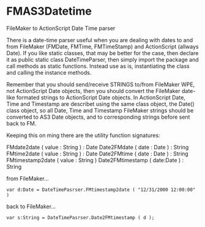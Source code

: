 FMAS3Datetime
=============

FileMaker to ActionScript Date Time parser





There is a date-time parser useful when you are dealing with dates to and from FileMaker (FMDate, FMTime, FMTimeStamp) and ActionScript (allways Date). If you like static classes, that may be better for the case, then declare it as public static class DateTimeParser, then simply import the package and call methods as static functions. Instead use as is, instantiating the class and calling the instance methods.
 
Remember that you should send/receive STRINGS to/from FileMaker WPE, not ActionScript Date objects, then you should convert the FileMaker date-like formated strings to ActionScript Date objects. In ActionScript Date, Time and Timestamp are describet using the same class object, the Date() class object, so all Date, Time and Timestamp FileMaker strings should be converted to AS3 Date objects, and to corresponding strings before sent back to FM.
 
 
Keeping this on ming there are the utility function signatures: 
 
FMdate2date ( value : String ) : Date 
Date2FMdate ( date : Date ) : String 
FMtime2date ( value : String ) : Date 
Date2FMtime ( date : Date ) : String 
FMtimestamp2date ( value : String ) 
Date2FMtimestamp ( date:Date ) : String 
 
 
from FileMaker...

```AS3
var d:Date = DateTimePasrser.FMtimestamp2date ( "12/31/2000 12:00:00" )
```

back to FileMaker...

```AS3
var s:String = DateTimePasrser.Date2FMtimestamp ( d );
```



